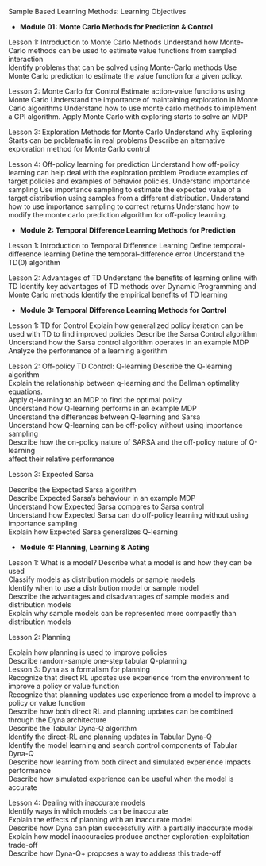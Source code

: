 Sample Based Learning Methods: Learning Objectives

- **Module 01: Monte Carlo Methods for Prediction & Control**  

Lesson 1: Introduction to Monte Carlo Methods
Understand how Monte-Carlo methods can be used to estimate value functions from
sampled interaction  
Identify problems that can be solved using Monte-Carlo methods
Use Monte Carlo prediction to estimate the value function for a given policy.  

Lesson 2: Monte Carlo for Control
Estimate action-value functions using Monte Carlo
Understand the importance of maintaining exploration in Monte Carlo algorithms
Understand how to use monte carlo methods to implement a GPI algorithm.
Apply Monte Carlo with exploring starts to solve an MDP  

Lesson 3: Exploration Methods for Monte Carlo
Understand why Exploring Starts can be problematic in real problems
Describe an alternative exploration method for Monte Carlo control  

Lesson 4: Off-policy learning for prediction
Understand how off-policy learning can help deal with the exploration problem
Produce examples of target policies and examples of behavior policies.
Understand importance sampling
Use importance sampling to estimate the expected value of a target distribution using
samples from a different distribution.
Understand how to use importance sampling to correct returns
Understand how to modify the monte carlo prediction algorithm for off-policy learning.

- **Module 2: Temporal Difference Learning Methods for Prediction**  

Lesson 1: Introduction to Temporal Difference Learning
Define temporal-difference learning
Define the temporal-difference error
Understand the TD(0) algorithm  

Lesson 2: Advantages of TD
Understand the benefits of learning online with TD
Identify key advantages of TD methods over Dynamic Programming and Monte Carlo
methods
Identify the empirical benefits of TD learning

- **Module 3: Temporal Difference Learning Methods for Control**  

Lesson 1: TD for Control
Explain how generalized policy iteration can be used with TD to find improved policies
Describe the Sarsa Control algorithm
Understand how the Sarsa control algorithm operates in an example MDP
Analyze the performance of a learning algorithm  

Lesson 2: Off-policy TD Control: Q-learning
Describe the Q-learning algorithm  
Explain the relationship between q-learning and the Bellman optimality equations.    
Apply q-learning to an MDP to find the optimal policy  
Understand how Q-learning performs in an example MDP  
Understand the differences between Q-learning and Sarsa  
Understand how Q-learning can be off-policy without using importance sampling  
Describe how the on-policy nature of SARSA and the off-policy nature of Q-learning  
affect their relative performance  

Lesson 3: Expected Sarsa  

Describe the Expected Sarsa algorithm  
Describe Expected Sarsa’s behaviour in an example MDP  
Understand how Expected Sarsa compares to Sarsa control  
Understand how Expected Sarsa can do off-policy learning without using importance sampling  
Explain how Expected Sarsa generalizes Q-learning  

- **Module 4: Planning, Learning & Acting**  

Lesson 1: What is a model?
Describe what a model is and how they can be used    
Classify models as distribution models or sample models  
Identify when to use a distribution model or sample model  
Describe the advantages and disadvantages of sample models and distribution models  
Explain why sample models can be represented more compactly than distribution models  

Lesson 2: Planning  

Explain how planning is used to improve policies  
Describe random-sample one-step tabular Q-planning  
Lesson 3: Dyna as a formalism for planning  
Recognize that direct RL updates use experience from the environment to improve a policy or value function  
Recognize that planning updates use experience from a model to improve a policy or value function  
Describe how both direct RL and planning updates can be combined through the Dyna architecture  
Describe the Tabular Dyna-Q algorithm  
Identify the direct-RL and planning updates in Tabular Dyna-Q  
Identify the model learning and search control components of Tabular Dyna-Q  
Describe how learning from both direct and simulated experience impacts performance  
Describe how simulated experience can be useful when the model is accurate  

Lesson 4: Dealing with inaccurate models  
Identify ways in which models can be inaccurate  
Explain the effects of planning with an inaccurate model  
Describe how Dyna can plan successfully with a partially inaccurate model    
Explain how model inaccuracies produce another exploration-exploitation trade-off  
Describe how Dyna-Q+ proposes a way to address this trade-off  


